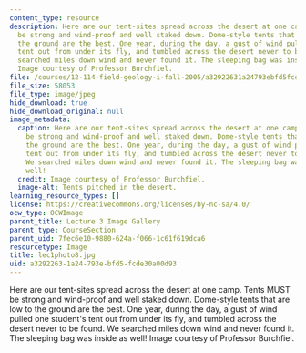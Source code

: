 ```yaml
---
content_type: resource
description: Here are our tent-sites spread across the desert at one camp. Tents MUST
  be strong and wind-proof and well staked down. Dome-style tents that are low to
  the ground are the best. One year, during the day, a gust of wind pulled one student's
  tent out from under its fly, and tumbled across the desert never to be found. We
  searched miles down wind and never found it. The sleeping bag was inside as well!
  Image courtesy of Professor Burchfiel.
file: /courses/12-114-field-geology-i-fall-2005/a32922631a24793ebfd5fcde30a00d93_lec1photo8.jpg
file_size: 58053
file_type: image/jpeg
hide_download: true
hide_download_original: null
image_metadata:
  caption: Here are our tent-sites spread across the desert at one camp. Tents MUST
    be strong and wind-proof and well staked down. Dome-style tents that are low to
    the ground are the best. One year, during the day, a gust of wind pulled one student's
    tent out from under its fly, and tumbled across the desert never to be found.
    We searched miles down wind and never found it. The sleeping bag was inside as
    well!
  credit: Image courtesy of Professor Burchfiel.
  image-alt: Tents pitched in the desert.
learning_resource_types: []
license: https://creativecommons.org/licenses/by-nc-sa/4.0/
ocw_type: OCWImage
parent_title: Lecture 3 Image Gallery
parent_type: CourseSection
parent_uid: 7fec6e10-9880-624a-f066-1c61f619dca6
resourcetype: Image
title: lec1photo8.jpg
uid: a3292263-1a24-793e-bfd5-fcde30a00d93
---
```

Here are our tent-sites spread across the desert at one camp. Tents MUST be strong and wind-proof and well staked down. Dome-style tents that are low to the ground are the best. One year, during the day, a gust of wind pulled one student's tent out from under its fly, and tumbled across the desert never to be found. We searched miles down wind and never found it. The sleeping bag was inside as well! Image courtesy of Professor Burchfiel.
